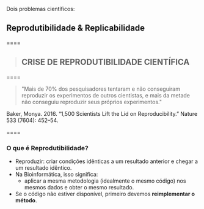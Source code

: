 Dois problemas científicos:

## Reprodutibilidade & Replicabilidade

====

> ## CRISE DE REPRODUTIBILIDADE CIENTÍFICA

====

> "Mais de 70% dos pesquisadores tentaram e não conseguiram reproduzir os experimentos de outros cientistas, e mais da metade não conseguiu reproduzir seus próprios experimentos."

Baker, Monya. 2016. “1,500 Scientists Lift the Lid on
Reproducibility.” Nature 533 (7604): 452–54.

====

### O que é Reprodutibilidade?

- Reproduzir: criar condições idênticas a um resultado anterior e chegar a um resultado idêntico.
- Na Bioinformática, isso significa:
  - aplicar a mesma metodologia (idealmente o mesmo código) nos mesmos dados e obter o mesmo resultado.
- Se o código não estiver disponível, primeiro devemos **reimplementar o método**.
